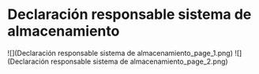 # Declaración responsable sistema de almacenamiento
![](Declaración responsable sistema de almacenamiento_page_1.png)
![](Declaración responsable sistema de almacenamiento_page_2.png)

